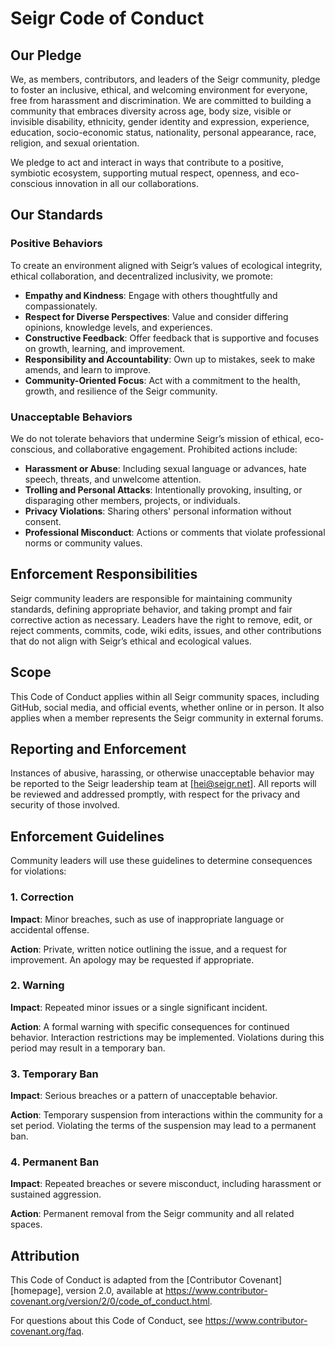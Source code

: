 # Seigr Code of Conduct

## Our Pledge

We, as members, contributors, and leaders of the Seigr community, pledge to foster an inclusive, ethical, and welcoming environment for everyone, free from harassment and discrimination. We are committed to building a community that embraces diversity across age, body size, visible or invisible disability, ethnicity, gender identity and expression, experience, education, socio-economic status, nationality, personal appearance, race, religion, and sexual orientation.

We pledge to act and interact in ways that contribute to a positive, symbiotic ecosystem, supporting mutual respect, openness, and eco-conscious innovation in all our collaborations.

## Our Standards

### Positive Behaviors
To create an environment aligned with Seigr’s values of ecological integrity, ethical collaboration, and decentralized inclusivity, we promote:

- **Empathy and Kindness**: Engage with others thoughtfully and compassionately.
- **Respect for Diverse Perspectives**: Value and consider differing opinions, knowledge levels, and experiences.
- **Constructive Feedback**: Offer feedback that is supportive and focuses on growth, learning, and improvement.
- **Responsibility and Accountability**: Own up to mistakes, seek to make amends, and learn to improve.
- **Community-Oriented Focus**: Act with a commitment to the health, growth, and resilience of the Seigr community.

### Unacceptable Behaviors
We do not tolerate behaviors that undermine Seigr’s mission of ethical, eco-conscious, and collaborative engagement. Prohibited actions include:

- **Harassment or Abuse**: Including sexual language or advances, hate speech, threats, and unwelcome attention.
- **Trolling and Personal Attacks**: Intentionally provoking, insulting, or disparaging other members, projects, or individuals.
- **Privacy Violations**: Sharing others' personal information without consent.
- **Professional Misconduct**: Actions or comments that violate professional norms or community values.

## Enforcement Responsibilities

Seigr community leaders are responsible for maintaining community standards, defining appropriate behavior, and taking prompt and fair corrective action as necessary. Leaders have the right to remove, edit, or reject comments, commits, code, wiki edits, issues, and other contributions that do not align with Seigr’s ethical and ecological values.

## Scope

This Code of Conduct applies within all Seigr community spaces, including GitHub, social media, and official events, whether online or in person. It also applies when a member represents the Seigr community in external forums.

## Reporting and Enforcement

Instances of abusive, harassing, or otherwise unacceptable behavior may be reported to the Seigr leadership team at [hei@seigr.net]. All reports will be reviewed and addressed promptly, with respect for the privacy and security of those involved.

## Enforcement Guidelines

Community leaders will use these guidelines to determine consequences for violations:

### 1. Correction
**Impact**: Minor breaches, such as use of inappropriate language or accidental offense.

**Action**: Private, written notice outlining the issue, and a request for improvement. An apology may be requested if appropriate.

### 2. Warning
**Impact**: Repeated minor issues or a single significant incident.

**Action**: A formal warning with specific consequences for continued behavior. Interaction restrictions may be implemented. Violations during this period may result in a temporary ban.

### 3. Temporary Ban
**Impact**: Serious breaches or a pattern of unacceptable behavior.

**Action**: Temporary suspension from interactions within the community for a set period. Violating the terms of the suspension may lead to a permanent ban.

### 4. Permanent Ban
**Impact**: Repeated breaches or severe misconduct, including harassment or sustained aggression.

**Action**: Permanent removal from the Seigr community and all related spaces.

## Attribution

This Code of Conduct is adapted from the [Contributor Covenant][homepage], version 2.0, available at https://www.contributor-covenant.org/version/2/0/code_of_conduct.html.

For questions about this Code of Conduct, see https://www.contributor-covenant.org/faq.